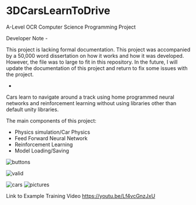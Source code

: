 # 3DCarsLearnToDrive
 A-Level OCR Computer Science Programming Project
 
Developer Note -

This project is lacking formal documentation.
This project was accompanied by a 50,000 word dissertation on how it works and how it was developed.
However, the file was to large to fit in this repository.
In the future, I will update the documentation of this project and return to fix some issues with the project.

-

Cars learn to navigate around a track using home programmed neural networks and reinforcement learning without using libraries other than default unity libraries.

The main components of this project:
- Physics simulation/Car Physics
- Feed Forward Neural Network
- Reinforcement Learning
- Model Loading/Saving


![buttons](https://user-images.githubusercontent.com/57047926/184493377-904def71-b4a1-4739-b22f-f3c014e9633d.JPG)

![valid](https://user-images.githubusercontent.com/57047926/184493380-94a066de-fb22-412c-b31e-cb72449b5ba6.JPG)

![cars](https://user-images.githubusercontent.com/57047926/184493439-52605d62-fd38-4b3a-91c0-4f5990c94f0f.JPG)
![pictures](https://user-images.githubusercontent.com/57047926/184493440-86d773e0-9b02-4429-8266-6d4ab016c951.JPG)

Link to Example Training Video
https://youtu.be/Lf4vcGnzJxU
